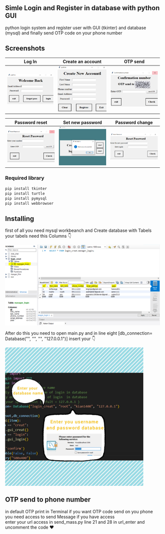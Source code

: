 ## Simle Login and Register in database with python GUI

python login system and register user with GUI (tkinter) and database (mysql) and finally send OTP code on your phone number

## Screenshots

| Log In | Create an account | OTP send |
| -------|--------------|-----------------|
| <img src="./Screenshots/Captssure.PNG" width="200"> | <img src="./Screenshots/Ca2pture.PNG" width="200"> | <img src="./Screenshots/InShot__.jpg" width="200"> |

| Password reset | Set new password | Password change |
| ---------------|------------------|-----------------|
| <img src="./Screenshots/Cassspture.PNG" width="200"> | <img src="./Screenshots/Captwure.PNG" width="200"> | <img src="./Screenshots/Capdsdture.PNG" width="200"> |

### Required library

```
pip install tkinter
pip install turtle
pip install pymysql
pip install webbrowser
```

## Installing

first of all you need mysql workbeanch and Create database with Tabels your tabels need this Columns 👇 

<img src="./Screenshots/Capture.PNG" width="600" side="Center">

After do this you need to open main.py and in line eight [db_connection= Database("", "", "", "127.0.0.1")] insert your 👇

<img src="./Screenshots/ca.jpg" width="450">

## OTP send to phone number 
in default OTP print in Terminal
if you want OTP code send on you phone you need access to send Message if you have access   
enter your url access in send_mass.py line 21 and 28 in url_enter and uncomment the code ❤️ 
